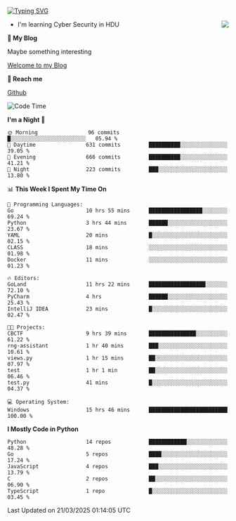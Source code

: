 [![Typing SVG](https://readme-typing-svg.herokuapp.com?font=Fira+Code&pause=1000&random=false&width=450&height=60&lines=Hello+%F0%9F%91%8B%F0%9F%8F%BB;I'm+JBNRZ)](https://git.io/typing-svg)

<a href="#">
  <img align="right" src="https://github-readme-stats.vercel.app/api?username=JBNRZ&show_icons=true&bg_color=15,f2f7fd,E0EAFC" />
</a>

- I'm learning Cyber Security in HDU

 **🌱 My Blog**

Maybe something interesting

[Welcome to my Blog](https://jbnrz.com.cn/)

 **💬 Reach me** 

[Github](https://github.com/JBNRZ)


<!--START_SECTION:waka-->
![Code Time](http://img.shields.io/badge/Code%20Time-1%2C038%20hrs%202%20mins-blue)

**I'm a Night 🦉** 

```text
🌞 Morning                96 commits          █░░░░░░░░░░░░░░░░░░░░░░░░   05.94 % 
🌆 Daytime                631 commits         ██████████░░░░░░░░░░░░░░░   39.05 % 
🌃 Evening                666 commits         ██████████░░░░░░░░░░░░░░░   41.21 % 
🌙 Night                  223 commits         ███░░░░░░░░░░░░░░░░░░░░░░   13.80 % 
```


📊 **This Week I Spent My Time On** 

```text
💬 Programming Languages: 
Go                       10 hrs 55 mins      █████████████████░░░░░░░░   69.24 % 
Python                   3 hrs 44 mins       ██████░░░░░░░░░░░░░░░░░░░   23.67 % 
YAML                     20 mins             █░░░░░░░░░░░░░░░░░░░░░░░░   02.15 % 
CLASS                    18 mins             ░░░░░░░░░░░░░░░░░░░░░░░░░   01.98 % 
Docker                   11 mins             ░░░░░░░░░░░░░░░░░░░░░░░░░   01.23 % 

🔥 Editors: 
GoLand                   11 hrs 22 mins      ██████████████████░░░░░░░   72.10 % 
PyCharm                  4 hrs               ██████░░░░░░░░░░░░░░░░░░░   25.43 % 
IntelliJ IDEA            23 mins             █░░░░░░░░░░░░░░░░░░░░░░░░   02.47 % 

🐱‍💻 Projects: 
CBCTF                    9 hrs 39 mins       ███████████████░░░░░░░░░░   61.22 % 
rng-assistant            1 hr 40 mins        ███░░░░░░░░░░░░░░░░░░░░░░   10.61 % 
views.py                 1 hr 15 mins        ██░░░░░░░░░░░░░░░░░░░░░░░   07.97 % 
test                     1 hr 1 min          ██░░░░░░░░░░░░░░░░░░░░░░░   06.46 % 
test.py                  41 mins             █░░░░░░░░░░░░░░░░░░░░░░░░   04.37 % 

💻 Operating System: 
Windows                  15 hrs 46 mins      █████████████████████████   100.00 % 
```

**I Mostly Code in Python** 

```text
Python                   14 repos            ████████████░░░░░░░░░░░░░   48.28 % 
Go                       5 repos             ████░░░░░░░░░░░░░░░░░░░░░   17.24 % 
JavaScript               4 repos             ███░░░░░░░░░░░░░░░░░░░░░░   13.79 % 
C                        2 repos             ██░░░░░░░░░░░░░░░░░░░░░░░   06.90 % 
TypeScript               1 repo              █░░░░░░░░░░░░░░░░░░░░░░░░   03.45 % 
```




 Last Updated on 21/03/2025 01:14:05 UTC
<!--END_SECTION:waka-->
